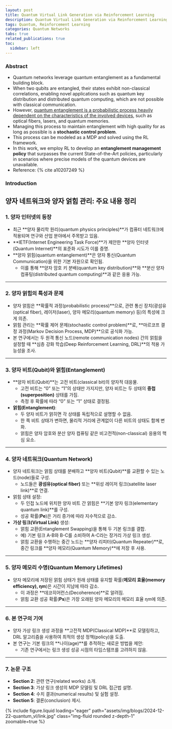 ```yaml
---
layout: post
title: Quantum Virtual Link Generation via Reinforcement Learning
description: Quantum Virtual Link Generation via Reinforcement Learning
tags: Quantum, Reinforcement Learning
categories: Quantum Networks
tabs: true
related_publications: true
toc:
  sidebar: left
---
```


### Abstract

- Quantum networks leverage quantum entanglement as a fundamental building block. 
- When two qubits are entangled, their states exhibit non-classical correlations, enabling novel applications such as quantum key distribution and distributed quantum computing, which are not possible with classical communication. 
- However, <u>quantum entanglement is a probabilistic process heavily dependent on the characteristics of the involved devices</u>, such as optical fibers, lasers, and quantum memories. 
- Managing this process to maintain entanglement with high quality for as long as possible is a <strong>stochastic control problem</strong>.
- This process can be modeled as a MDP and solved using the RL framework. 
- In this work, we employ RL to develop an <strong>entanglement management policy</strong> that surpasses the current State-of-the-Art policies, particularly in scenarios where precise models of the quantum devices are unavailable.
- Reference: {% cite a10207249 %}


### Introduction

## 양자 네트워크와 양자 얽힘 관리: 주요 내용 정리

### 1. **양자 인터넷의 등장**
- 최근 **양자 물리학 원리(quantum physics principles)**가 컴퓨터 네트워크에 적용되며 연구와 산업 분야에서 주목받고 있음.
- **IETF(Internet Engineering Task Force)**가 제안한 **양자 인터넷(Quantum Internet)**의 표준화 시도가 이를 증명.
- **양자 얽힘(quantum entanglement)**은 양자 통신(Quantum Communication)을 위한 기본 자원으로 확인됨.
  - 이를 통해 **양자 암호 키 분배(quantum key distribution)**와 **분산 양자 컴퓨팅(distributed quantum computing)**과 같은 응용 가능.

---

### 2. **양자 얽힘의 특성과 문제**
- 양자 얽힘은 **확률적 과정(probabilistic process)**으로, 관련 통신 장치(광섬유(optical fiber), 레이저(laser), 양자 메모리(quantum memory) 등)의 특성에 크게 의존.
- 얽힘 관리는 **확률 제어 문제(stochastic control problem)**로, **마르코프 결정 과정(Markov Decision Process, MDP)**으로 공식화 가능.
- 본 연구에서는 두 원격 통신 노드(remote communication nodes) 간의 얽힘을 설정할 때 **심층 강화 학습(Deep Reinforcement Learning, DRL)**의 적용 가능성을 조사.

---

### 3. **양자 비트(Qubit)와 얽힘(Entanglement)**
- **양자 비트(Qubit)**는 고전 비트(classical bit)의 양자적 대응물.
  - 고전 비트는 “0” 또는 “1”의 상태만 가지지만, 양자 비트는 두 상태의 **중첩(superposition)** 상태를 가짐.
  - 측정 후 확률에 따라 “0” 또는 “1” 상태로 결정됨.
- **얽힘(Entanglement)**:
  - 두 양자 비트가 얽히면 각 상태를 독립적으로 설명할 수 없음.
  - 한 쪽 비트 상태가 변하면, 물리적 거리에 관계없이 다른 비트의 상태도 함께 변화.
  - 얽힘은 양자 암호와 분산 양자 컴퓨팅 같은 비고전적(non-classical) 응용의 핵심 요소.

---

### 4. **양자 네트워크(Quantum Network)**
- 양자 네트워크는 얽힘 상태를 분배하고 **양자 비트(Qubit)**를 교환할 수 있는 노드(node)들로 구성.
  - 노드들은 **광섬유(optical fiber)** 또는 **위성 레이저 링크(satellite laser link)**로 연결.
- 얽힘 상태 설정:
  - 두 인접 노드에 위치한 양자 비트 간 얽힘은 **기본 양자 링크(elementary quantum link)**를 구성.
  - 성공 확률(**Pe**)은 거리 증가에 따라 지수적으로 감소.
- **가상 링크(Virtual Link)** 생성:
  - 얽힘 교환(Entanglement Swapping)을 통해 두 기본 링크를 결합.
  - 예) 기본 링크 A-B와 B-C를 소비하여 A-C라는 장거리 가상 링크 생성.
  - 얽힘 교환을 수행하는 중간 노드는 **양자 리피터(Quantum Repeater)**로, 중간 링크를 **양자 메모리(Quantum Memory)**에 저장 후 사용.

---

### 5. **양자 메모리 수명(Quantum Memory Lifetimes)**
- 양자 메모리에 저장된 얽힘 상태가 원래 상태를 유지할 확률(**메모리 효율(memory efficiency), ηm**)은 시간이 지남에 따라 감소.
  - 이 과정은 **데코히어런스(Decoherence)**로 알려짐.
  - 얽힘 교환 성공 확률(**Ps**)은 가장 오래된 양자 메모리의 메모리 효율 ηm에 의존.

---

### 6. **본 연구의 기여**
- 양자 가상 링크 생성 과정을 **고전적 MDP(Classical MDP)**로 모델링하고, DRL 알고리즘을 사용하여 최적의 생성 정책(policy)을 도출.
- 본 연구는 기본 링크의 **나이(age)**를 추적하는 새로운 방법을 제안:
  - 기존 연구에서는 링크 생성 성공 시점의 타임스탬프를 고려하지 않음.

---

### 7. **논문 구조**
- **Section 2**: 관련 연구(related works) 소개.
- **Section 3**: 가상 링크 생성의 MDP 모델링 및 DRL 접근법 설명.
- **Section 4**: 수치 결과(numerical results) 및 실험 설정.
- **Section 5**: 결론(conclusion) 제시.


{% include figure.liquid loading="eager" path="assets/img/blogs/2024-12-22-quantum_vl/link.jpg" class="img-fluid rounded z-depth-1" zoomable=true %}
